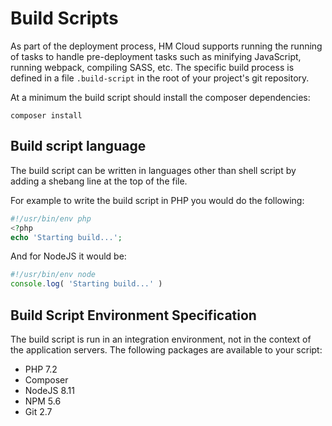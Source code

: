 # Build Scripts

As part of the deployment process, HM Cloud supports running the running of tasks to handle pre-deployment tasks such as minifying JavaScript, running webpack, compiling SASS, etc. The specific build process is defined in a file `.build-script` in the root of your project's git repository.

At a minimum the build script should install the composer dependencies:

```
composer install
```

## Build script language

The build script can be written in languages other than shell script by adding a shebang line at the top of the file.

For example to write the build script in PHP you would do the following:

```php
#!/usr/bin/env php
<?php
echo 'Starting build...';
```

And for NodeJS it would be:

```js
#!/usr/bin/env node
console.log( 'Starting build...' )
```


## Build Script Environment Specification

The build script is run in an integration environment, not in the context of the application servers. The following packages are available to your script:

- PHP 7.2
- Composer
- NodeJS 8.11
- NPM 5.6
- Git 2.7
